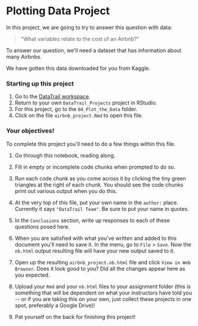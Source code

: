 


# Plotting Data Project

In this project, we are going to try to answer this question with data:

> "What variables relate to the cost of an Airbnb?"

To answer our question, we'll need a dataset that has information about many Airbnbs.

We have gotten this data downloaded for you from Kaggle.

### Starting up this project

1. Go to the [DataTrail workspace](https://posit.cloud/spaces/3919/join?access_code=RUUQ-eEgKea0oMF7EJy4UePldyBBMu7d0amv2KFC).
2. Return to your own `DataTrail_Projects` project in RStudio.
3. For this project, go to the `04_Plot_the_Data` folder.
4. Click on the file `airbnb_project.Rmd` to open this file.

### Your objectives!

To complete this project you'll need to do a few things within this file.  

1. Go through this notebook, reading along.

2. Fill in empty or incomplete code chunks when prompted to do so.

3. Run each code chunk as you come across it by clicking the tiny green triangles at the right of each chunk. You should see the code chunks print out various output when you do this.

4. At the very top of this file, put your own name in the `author:` place. Currently it says `"DataTrail Team"`. Be sure to put your name in quotes.

5. In the `Conclusions` section, write up responses to each of these questions posed here.

6. When you are satisfied with what you've written and added to this document you'll need to save it. In the menu, go to `File` > `Save`. Now the `nb.html` output resulting file will have your new output saved to it.

7. Open up the resulting `airbnb_project.nb.html` file and click `View in Web Browser`. Does it look good to you? Did all the changes appear here as you expected.

8. Upload your `Rmd` and your `nb.html` files to your assignment folder (this is something that will be dependent on what your instructors have told you -- or if you are taking this on your own, just collect these projects in one spot, preferably a Google Drive)!

7. Pat yourself on the back for finishing this project!

